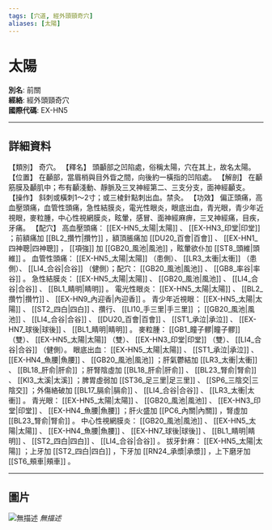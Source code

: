 ```yaml
---
tags: [穴道, 經外頭頸奇穴]
aliases: [太陽]
---
```


# 太陽

**別名**: 前關  
**經絡**: 經外頭頸奇穴  
**國際代碼**: EX-HN5  

---

## 詳細資料
【類別】
奇穴。
【釋名】
頭顳部之凹陷處，俗稱太陽，穴在其上，故名太陽。
【位置】
在顳部，當眉梢與目外眥之間，向後約一橫指的凹陷處。
【解剖】
在顳筋膜及顳肌中；布有顳淺動、靜脈及三叉神經第二、三支分支，面神經顳支。
【操作】
斜刺或橫刺1～2寸；或三棱針點刺出血。禁灸。
【功效】
偏正頭痛，高血壓頭痛，血管性頭痛，急性結膜炎，電光性眼炎，眼底出血，青光眼，青少年近視眼，麥粒腫，中心性視網膜炎，眩暈，感冒、面神經麻痹，三叉神經痛，目疾，牙痛。
【配穴】
高血壓頭痛： [[EX-HN5_太陽|太陽]] 、 [[EX-HN3_印堂|印堂]] ；前額痛加 [[BL2_攢竹|攢竹]] ，額頂脹痛加 [[DU20_百會|百會]] 、 [[EX-HN1_四神聰|四神聰]] ， [[項強]] 加 [[GB20_風池|風池]] ，眩暈欲仆加 [[ST8_頭維|頭維]] 。
血管性頭痛： [[EX-HN5_太陽|太陽]] （患側）、 [[LR3_太衝|太衝]] （患側）、 [[LI4_合谷|合谷]] （健側）；配穴： [[GB20_風池|風池]] 、 [[GB8_率谷|率谷]] 。
急性結膜炎： [[EX-HN5_太陽|太陽]] 、 [[GB20_風池|風池]] 、 [[LI4_合谷|合谷]] 、 [[BL1_睛明|睛明]] 。
電光性眼炎： [[EX-HN5_太陽|太陽]] 、 [[BL2_攢竹|攢竹]] 、 [[EX-HN9_內迎香|內迎香]] 。
青少年近視眼： [[EX-HN5_太陽|太陽]] 、 [[ST2_四白|四白]] 、攢行、 [[LI10_手三里|手三里]] ； [[GB20_風池|風池]] 、 [[LI4_合谷|合谷]] 、 [[DU20_百會|百會]] 、 [[ST1_承泣|承泣]] 、 [[EX-HN7_球後|球後]] 、 [[BL1_睛明|睛明]] 。
麥粒腫： [[GB1_瞳子髎|瞳子髎]] （雙）、 [[EX-HN5_太陽|太陽]] （雙）、 [[EX-HN3_印堂|印堂]] （雙）、 [[LI4_合谷|合谷]] （健側）。
眼底出血： [[EX-HN5_太陽|太陽]] 、 [[ST1_承泣|承泣]] 、 [[EX-HN4_魚腰|魚腰]] 、 [[GB20_風池|風池]] ；肝氣鬱結加 [[LR3_太衝|太衝]] 、 [[BL18_肝俞|肝俞]] ；肝腎陰虛加 [[BL18_肝俞|肝俞]] 、 [[BL23_腎俞|腎俞]] 、 [[KI3_太溪|太溪]] ；脾胃虛弱加 [[ST36_足三里|足三里]] 、 [[SP6_三陰交|三陰交]] ；外傷絡破加 [[BL17_膈俞|膈俞]] 、 [[LI4_合谷|合谷]] 、 [[LR3_太衝|太衝]] 。
青光眼： [[EX-HN5_太陽|太陽]] 、 [[GB20_風池|風池]] 、 [[EX-HN3_印堂|印堂]] 、 [[EX-HN4_魚腰|魚腰]] ；肝火盛加 [[PC6_內關|內關]] ，腎虛加 [[BL23_腎俞|腎俞]] 。
中心性視網膜炎： [[GB20_風池|風池]] 、 [[EX-HN5_太陽|太陽]] 、 [[EX-HN4_魚腰|魚腰]] 、 [[EX-HN7_球後|球後]] 、 [[BL1_睛明|睛明]] 、 [[ST2_四白|四白]] 、 [[LI4_合谷|合谷]] 。
拔牙針麻： [[EX-HN5_太陽|太陽]] ；上牙加 [[ST2_四白|四白]] ，下牙加 [[RN24_承漿|承漿]] ，上下磨牙加 [[ST6_頰車|頰車]] 。

---

## 圖片
![無描述](https://yibian.hopto.org/pic/shu16/420.gif)
_無描述_

